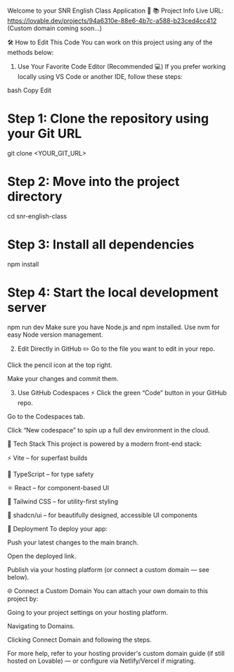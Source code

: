 Welcome to your SNR English Class Application 🚀
📚 Project Info
Live URL: https://lovable.dev/projects/94a6310e-88e6-4b7c-a588-b23ced4cc412
(Custom domain coming soon...)

🛠️ How to Edit This Code
You can work on this project using any of the methods below:

1. Use Your Favorite Code Editor (Recommended 💻)
If you prefer working locally using VS Code or another IDE, follow these steps:

bash
Copy
Edit
# Step 1: Clone the repository using your Git URL
git clone <YOUR_GIT_URL>

# Step 2: Move into the project directory
cd snr-english-class

# Step 3: Install all dependencies
npm install

# Step 4: Start the local development server
npm run dev
Make sure you have Node.js and npm installed.
Use nvm for easy Node version management.

2. Edit Directly in GitHub ✏️
Go to the file you want to edit in your repo.

Click the pencil icon at the top right.

Make your changes and commit them.

3. Use GitHub Codespaces ⚡
Click the green “Code” button in your GitHub repo.

Go to the Codespaces tab.

Click “New codespace” to spin up a full dev environment in the cloud.

🧪 Tech Stack
This project is powered by a modern front-end stack:

⚡ Vite – for superfast builds

🧠 TypeScript – for type safety

⚛️ React – for component-based UI

💅 Tailwind CSS – for utility-first styling

🎨 shadcn/ui – for beautifully designed, accessible UI components

🚀 Deployment
To deploy your app:

Push your latest changes to the main branch.

Open the deployed link.

Publish via your hosting platform (or connect a custom domain — see below).

🌐 Connect a Custom Domain
You can attach your own domain to this project by:

Going to your project settings on your hosting platform.

Navigating to Domains.

Clicking Connect Domain and following the steps.

For more help, refer to your hosting provider's custom domain guide (if still hosted on Lovable) — or configure via Netlify/Vercel if migrating.
